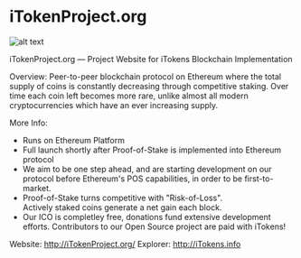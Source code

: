 # iTokenProject.org

![alt text](https://pasteupload.com/images/2017/08/23/itokens-project-cover.jpg)

iTokenProject.org — Project Website for iTokens Blockchain Implementation

Overview: Peer-to-peer blockchain protocol on Ethereum where the total supply of coins is constantly decreasing through competitive staking. Over time each coin left becomes more rare, unlike almost all modern cryptocurrencies which have an ever increasing supply.

More Info:

 * Runs on Ethereum Platform
 * Full launch shortly after Proof-of-Stake is implemented into Ethereum protocol
 * We aim to be one step ahead, and are starting development on our protocol before Ethereum's POS capabilities, in order to be first-to-market.
 * Proof-of-Stake turns competitive with "Risk-of-Loss".<br>Actively staked coins generate a net gain each block.
 * Our ICO is completley free, donations fund extensive development efforts. Contributors to our Open Source project are paid with iTokens!
 
 Website: http://iTokenProject.org/
 Explorer: http://iTokens.info
